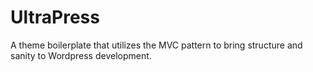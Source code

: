 # UltraPress

A theme boilerplate that utilizes the MVC pattern to bring structure and sanity to Wordpress development.
